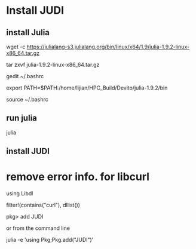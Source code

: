 # Install JUDI

## install Julia

wget -c https://julialang-s3.julialang.org/bin/linux/x64/1.9/julia-1.9.2-linux-x86_64.tar.gz

tar zxvf julia-1.9.2-linux-x86_64.tar.gz

gedit ~/.bashrc

export PATH=$PATH:/home/lijian/HPC_Build/Devito/julia-1.9.2/bin

source ~/.bashrc

## run julia

julia


## install JUDI

# remove error info. for libcurl

using Libdl

filter!(contains("curl"), dllist())

pkg> add JUDI

or from the command line

julia -e 'using Pkg;Pkg.add("JUDI")'